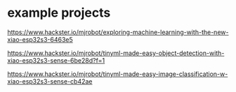 # example projects

https://www.hackster.io/mjrobot/exploring-machine-learning-with-the-new-xiao-esp32s3-6463e5

https://www.hackster.io/mjrobot/tinyml-made-easy-object-detection-with-xiao-esp32s3-sense-6be28d?f=1

https://www.hackster.io/mjrobot/tinyml-made-easy-image-classification-w-xiao-esp32s3-sense-cb42ae
